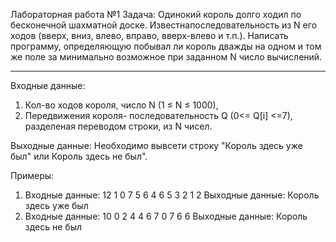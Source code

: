 Лабораторная работа №1
Задача:  Одинокий король долго ходил по бесконечной шахматной доске. Известнапоследовательность из N его ходов (вверх, вниз, влево, вправо, вверх-влево и т.п.). Написать программу, определяющую побывал ли король дважды на одном и том же поле за минимально возможное при заданном N число вычислений.
___________________________________________________________________________________________________________________________________________________________________________________

Входные данные:
1) Кол-во ходов короля, число N (1 ≤ N ≤ 1000),
2) Передвижения короля- последовательность Q (0<= Q[i] <=7), разделеная переводом строки, из N чисел.

Выходные данные:
Необходимо вывсети строку "Король здесь уже был" или  Король здесь не был".

Примеры:
1. Входные данные:
12
1
0
7
5
6
4
6
5
3
2
1
2
Выходные данные: Король здесь уже был 
2. Входные данные:
10
0
2
4
4
6
7
0
7
6
6
Выходные данные: Король здесь не был 


